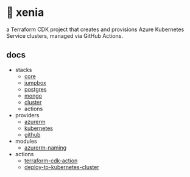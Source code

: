 
# 🦊 xenia

a Terraform CDK project that creates and provisions Azure Kubernetes Service clusters, managed via GitHub Actions.

## docs

- stacks
  - [core](src/pkg/stk/core.go)
  - [jumpbox](src/pkg/stk/jump.go)
  - [postgres](src/pkg/stk/postgres.go)
  - [mongo](src/pkg/stk/mongo.go)
  - [cluster](src/pkg/stk/cluster.go)
  - actions
- providers
  - [azurerm](https://github.com/hashicorp/terraform-provider-azurerm)
  - [kubernetes](https://github.com/hashicorp/terraform-provider-kubernetes)
  - [github](https://github.com/integrations/terraform-provider-github)
- modules
  - [azurerm-naming](https://github.com/Azure/terraform-azurerm-naming)
- actions
  - [terraform-cdk-action](https://github.com/marketplace/actions/terraform-cdk-action)
  - [deploy-to-kubernetes-cluster](https://github.com/marketplace/actions/deploy-to-kubernetes-cluster)
